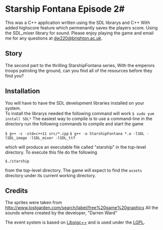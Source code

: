 # Starship Fontana Episode 2#
This was a C++ application written using the SDL librarys and C++
With added highscore feature which permenantly saves the players score.
Using the SDL_mixer library for sound. Please enjoy playing the game
and email me for any questions at dw220@brighton.ac.uk.

## Story ##
The second part to the thrilling StarshipFontana series, With the emperors troops patroling 
the ground, can you find all of the resources before they find you?

## Installation ##
You will have to have the SDL development libraries installed on
your system.  
To install the librarys needed the following command will work
`$ sudo yum install SDL*`
The easiest way to compile is to use a command-line
in the directory run the following commands to compile and start 
the game

`$ g++ -c -std=c++11 src/*.cpp`
`$ g++ -o StarshipFontana *.o -lSDL -lSDL_image -lSDL_mixer -lSDL_ttf`

which will produce an executable file called "starship" in the
top-level directory.  To execute this file do the following

`$./starship`
 
from the top-level directory.  The game will expect to find the
`assets` directory under its current working directory.

## Credits ##
The sprites were taken from http://www.lostgarden.com/search/label/free%20game%20graphics
All the sounds where created by the developer, "Darren Ward"

The event system is based on [Libsigc++](http://libsigc.sourceforge.net/)
and is used under the [LGPL](http://www.gnu.org/copyleft/lgpl.html).
